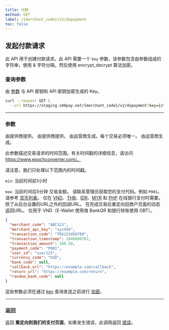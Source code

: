 ```yaml
---
title: 付款
method: GET
label: /{merchant_code}/v2/dopayment
toc: false
---
```


<x-row>
<x-col class="md:max-w-lg">


## 发起付款请求

此 API 用于创建付款请求。此 API 需要一个 `key` 参数，该参数包含由参数组成的字符串，使用 & 字符分隔，然后使用 encrypt_decrypt 算法加密。

### 查询参数

<x-properties>
  <x-property name="key" type="string" required>
  
  由 [参数](#parameters) 与 API 密钥和 API 密钥加密生成的 Key。
  </x-property>
</x-properties>

</x-col>
<x-col sticky>

```bash title="cURL"
curl --request GET \
  --url https://staging.s88pay.net/{merchant_code}/v2/dopayment?key={string}
```

</x-col>
</x-row>

---

<x-row>
<x-col class="md:max-w-lg">

### 参数

<x-properties>
  <x-property name="merchant_code" type="string" required>
    由提供商提供。
  </x-property>
  <x-property name="merchant_api_key" type="string" required>
    由提供商提供。
  </x-property>
  <x-property name="transaction_code" type="string" required>
    由运营商生成。每个交易必须唯一。
  </x-property>
  <x-property name="transaction_timestamp" type="integer" required>
    由运营商生成。
  
  此参数描述交易请求的时间范围。有关时间戳的详细信息，请访问 https://www.epochconverter.com/。

  请注意，我们只处理以下范围内的时间戳。

  `min`: 当前时间前1小时

  `max`: 当前时间后5分钟
  </x-property>
  <x-property name="transaction_amount" type="double" required>
    交易金额。
  </x-property>
  <x-property name="payment_code" type="string" required>
    请联系管理员获取您的支付代码。例如 `P001`。 
  </x-property>
  <x-property name="user_id" type="string" required>
  </x-property>
  <x-property name="currency_code" type="string" required>
    请参考 [货币列表](/docs/currency)。
  </x-property>
  <x-property name="bank_code" type="double">
    仅在 [VND](/docs/bank/vnd)、[THB](/docs/bank/thb)、[IDR](/docs/bank/idr)、[MYR](/docs/bank/myr) 和 [PHP](/docs/bank/php) 在线银行支付时需要。
  </x-property>
  <x-property name="callback_url" type="string">
    除了从后台设置的URL之外的回调URL。
  </x-property>
  <x-property name="return_url" type="string">
    在完成交易后重定向回商户页面的动态返回URL。
  </x-property>
  <x-property name="random_bank_code" type="string">
    仅用于 VND（E-Wallet 使用值 BankQR 和银行转账使用 OBT）。
  </x-property>
</x-properties>

</x-col>
<x-col sticky>

```json title="参数对象"
{
  "merchant_code": "ABC123",
  "merchant_api_key": "xyz456",
  "transaction_code": "TRX123456789",
  "transaction_timestamp": 1649699762,
  "transaction_amount": 100.50,
  "payment_code": "P001",
  "user_id": "user123",
  "currency_code": "USD",
  "bank_code": null,
  "callback_url": "https://example.com/callback",
  "return_url": "https://example.com/return",
  "random_bank_code": null
}
```
这些参数必须在通过 [key](#query-parameters) 查询发送之前进行 [加密](/api/authentication)。

</x-col>
</x-row>

---

<x-row>
<x-col>

### 返回

返回 **重定向到我们的支付页面**。如果发生错误，此调用返回 [错误](/api/errors)。
</x-col>
</x-row>
